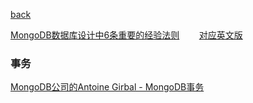 [back](../Index)


[MongoDB数据库设计中6条重要的经验法则](https://www.cnblogs.com/WeiGe/p/4903850.html) &nbsp;&nbsp; &nbsp; &nbsp; [对应英文版](https://www.mongodb.com/blog/post/6-rules-of-thumb-for-mongodb-schema-design)

### 事务
[MongoDB公司的Antoine Girbal - MongoDB事务](https://blog.csdn.net/u010003835/article/details/52912733)


